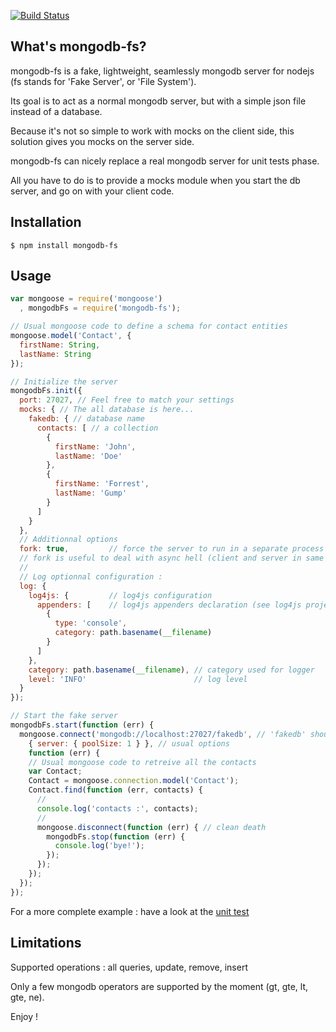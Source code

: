 [![Build Status](https://travis-ci.org/vladlosev/mongodb-fs.svg?branch=stable)](https://travis-ci.org/vladlosev/mongodb-fs)
## What's mongodb-fs?

  mongodb-fs is a fake, lightweight, seamlessly mongodb server for nodejs (fs stands for 'Fake Server', or 'File System').

  Its goal is to act as a normal mongodb server, but with a simple json file instead of a database.

  Because it's not so simple to work with mocks on the client side, this solution gives you mocks on the server side.

  mongodb-fs can nicely replace a real mongodb server for unit tests phase.

  All you have to do is to provide a mocks module when you start the db server, and go on with your client code.

## Installation

    $ npm install mongodb-fs


## Usage

```javascript
var mongoose = require('mongoose')
  , mongodbFs = require('mongodb-fs');

// Usual mongoose code to define a schema for contact entities
mongoose.model('Contact', {
  firstName: String,
  lastName: String
});

// Initialize the server
mongodbFs.init({
  port: 27027, // Feel free to match your settings
  mocks: { // The all database is here...
    fakedb: { // database name
      contacts: [ // a collection
        {
          firstName: 'John',
          lastName: 'Doe'
        },
        {
          firstName: 'Forrest',
          lastName: 'Gump'
        }
      ]
    }
  },
  // Additionnal options
  fork: true,         // force the server to run in a separate process (default: false)
  // fork is useful to deal with async hell (client and server in same main-loop)
  //
  // Log optionnal configuration :
  log: {
    log4js: {         // log4js configuration
      appenders: [    // log4js appenders declaration (see log4js project for more informations)
        {
          type: 'console',
          category: path.basename(__filename)
        }
      ]
    },
    category: path.basename(__filename), // category used for logger
    level: 'INFO'                        // log level
  }
});

// Start the fake server
mongodbFs.start(function (err) {
  mongoose.connect('mongodb://localhost:27027/fakedb', // 'fakedb' should be available in mocks
    { server: { poolSize: 1 } }, // usual options
    function (err) {
    // Usual mongoose code to retreive all the contacts
    var Contact;
    Contact = mongoose.connection.model('Contact');
    Contact.find(function (err, contacts) {
      //
      console.log('contacts :', contacts);
      //
      mongoose.disconnect(function (err) { // clean death
        mongodbFs.stop(function (err) {
          console.log('bye!');
        });
      });
    });
  });
});

```

For a more complete example : have a look at the
[unit test](https://github.com/openhoat/mongodb-fs/tree/master/test/testMongoDbFs.js)

## Limitations

Supported operations : all queries, update, remove, insert

Only a few mongodb operators are supported by the moment (gt, gte, lt, gte, ne).


Enjoy !
